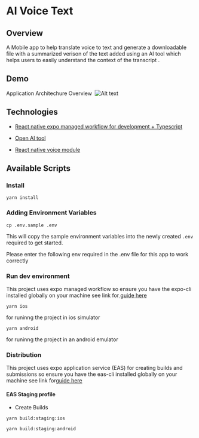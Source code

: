# AI Voice Text

## Overview

A Mobile app to help translate voice to text and generate a downloadable file with a summarized verison of the text added using an AI tool which helps users to easily understand the context of the transcript .


## Demo 




Application Architechure Overview
<img
  src="/docs//app_preview.png"
  alt="Alt text"
  title="Optional title"
  style="margin:0 4px; max-width: 500px"
/>

## Technologies

- [React native expo managed workflow for development + Typescript](https://expo.dev/tools)

- [Open AI tool](https://platform.openai.com/overview)

- [React native voice module](https://www.npmjs.com/package/@react-native-voice/voice)

## Available Scripts

### Install

```
yarn install

```

### Adding Environment Variables

```
cp .env.sample .env

```

This will copy the sample environment variables into the newly created `.env` required to get started.

Please enter the following env required in the .env file for this app to work correctly

### Run dev environment

This project uses expo managed workflow so ensure you have the expo-cli installed globally on your machine see link for[ guide here ](https://docs.expo.dev/get-started/installation/#expo-cli)

```
yarn ios

```

for runinng the project in ios simulator

```
yarn android

```

for runinng the project in an android emulator

### Distribution

This project uses expo application service (EAS) for creating builds and submissions so ensure you have the eas-cli installed globally on your machine see link for[guide here](https://docs.expo.dev/eas/)

#### EAS Staging profile

- Create Builds

```
yarn build:staging:ios

```

```
yarn build:staging:android

```
